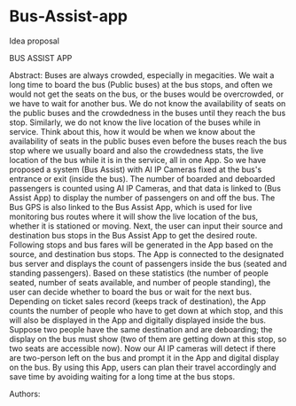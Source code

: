 # Bus-Assist-app
Idea proposal

BUS ASSIST APP

Abstract:
Buses are always crowded, especially in megacities. We wait a long time to board the bus (Public buses) at the bus stops, and often we would not get the seats on the bus, or the buses would be overcrowded, or we have to wait for another bus. We do not know the availability of seats on the public buses and the crowdedness in the buses until they reach the bus stop. Similarly, we do not know the live location of the buses while in service. Think about this, how it would be when we know about the availability of seats in the public buses even before the buses reach the bus stop where we usually board and also the crowdedness stats, the live location of the bus while it is in the service, all in one App. So we have proposed a system (Bus Assist) with AI IP Cameras fixed at the bus's entrance or exit (inside the bus). The number of boarded and deboarded passengers is counted using AI IP Cameras, and that data is linked to (Bus Assist App) to display the number of passengers on and off the bus. The Bus GPS is also linked to the Bus Assist App, which is used for live monitoring bus routes where it will show the live location of the bus, whether it is stationed or moving. Next, the user can input their source and destination bus stops in the Bus Assist App to get the desired route. Following stops and bus fares will be generated in the App based on the source, and destination bus stops. The App is connected to the designated bus server and displays the count of passengers inside the bus (seated and standing passengers). Based on these statistics (the number of people seated, number of seats available, and number of people standing), the user can decide whether to board the bus or wait for the next bus. Depending on ticket sales record (keeps track of destination), the App counts the number of people who have to get down at which stop, and this will also be displayed in the App and digitally displayed inside the bus. Suppose two people have the same destination and are deboarding; the display on the bus must show (two of them are getting down at this stop, so two seats are accessible now). Now our AI IP cameras will detect if there are two-person left on the bus and prompt it in the App and digital display on the bus. By using this App, users can plan their travel accordingly and save time by avoiding waiting for a long time at the bus stops.

Authors: 
